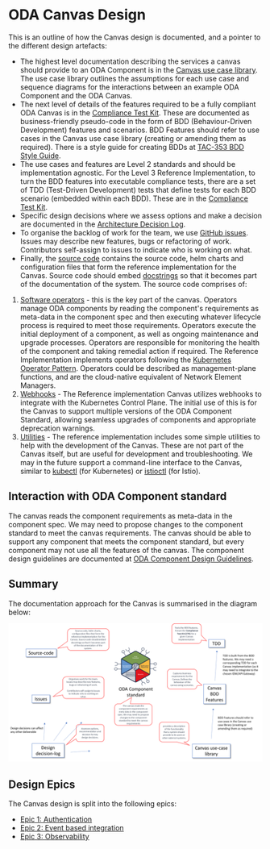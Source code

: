 # ODA Canvas Design

This is an outline of how the Canvas design is documented, and a pointer to the different design artefacts:
* The highest level documentation describing the services a canvas should provide to an ODA Component is in the [Canvas use case library](usecase-library/README.md). The use case library outlines the assumptions for each use case and sequence diagrams for the interactions between an example ODA Component and the ODA Canvas.
* The next level of details of the features required to be a fully compliant ODA Canvas is in the [Compliance Test Kit](compliance-test-kit/README.md). These are documented as business-friendly pseudo-code in the form of BDD (Behaviour-Driven Development) features and scenarios. BDD Features should refer to use cases in the Canvas use case library (creating or amending them as required). There is a style guide for creating BDDs at [TAC-353 BDD Style Guide](https://projects.tmforum.org/jira/browse/TAC-353).
* The use cases and features are Level 2 standards and should be implementation agnostic. For the Level 3 Reference Implementation, to turn the BDD features into executable compliance tests, there are a set of TDD (Test-Driven Development) tests that define tests for each BDD scenario (embedded within each BDD). These are in the [Compliance Test Kit](compliance-test-kit/README.md).
* Specific design decisions where we assess options and make a decision are documented in the [Architecture Decision Log](https://github.com/tmforum-oda/oda-ca-docs/tree/master/Decision-Log/README.md).
* To organise the backlog of work for the team, we use [GitHub issues](https://github.com/tmforum-oda/oda-canvas/issues). Issues may describe new features, bugs or refactoring of work. Contributors self-assign to issues to indicate who is working on what. 
* Finally, the [source code](../source/README.md) contains the source code, helm charts and configuration files that form the reference implementation for the Canvas. Source code should embed [docstrings](https://en.wikipedia.org/wiki/Docstring) so that it becomes part of the documentation of the system. The source code comprises of:
1. [Software operators](/source/operators) - this is the key part of the canvas. Operators manage ODA components by reading the component's requirements as meta-data in the component spec and then executing whatever lifecycle process is required to meet those requirements. Operators execute the initial deployment of a component, as well as ongoing maintenance and upgrade processes. Operators are responsible for monitoring the health of the component and taking remedial action if required. The Reference Implementation implements operators following the [Kubernetes Operator Pattern](https://kubernetes.io/docs/concepts/extend-kubernetes/operator/). Operators could be described as management-plane functions, and are the cloud-native equivalent of Network Element Managers.
2. [Webhooks](/source/webhooks) - The Reference implementation Canvas utilizes webhooks to integrate with the Kubernetes Control Plane. The initial use of this is for the Canvas to support multiple versions of the ODA Component Standard, allowing seamless upgrades of components and appropriate deprecation warnings.
3. [Utilities](/source/utilities) - The reference implementation includes some simple utilities to help with the development of the Canvas. These are not part of the Canvas itself, but are useful for development and troubleshooting. We may in the future support a command-line interface to the Canvas, similar to [kubectl](https://kubernetes.io/docs/reference/kubectl/) (for Kubernetes) or [istioctl](https://istio.io/latest/docs/ops/diagnostic-tools/istioctl/) (for Istio).

## Interaction with ODA Component standard

The canvas reads the component requirements as meta-data in the component spec. We may need to propose changes to the component standard to meet the canvas requirements. The canvas should be able to support any component that meets the component standard, but every component may not use all the features of the canvas. The component design guidelines are documented at [ODA Component Design Guidelines](../oda-ca-docs/ODAComponentDesignGuidelines.md).

## Summary

The documentation approach for the Canvas is summarised in the diagram below:

![Canvas Documentation](/CanvasDocumentation.png)

## Design Epics

The Canvas design is split into the following epics:

* [Epic 1: Authentication](Authentication-design.md)
* [Epic 2: Event based integration](Event-based-integration-design.md)
* [Epic 3: Observability](Observability-design.md)